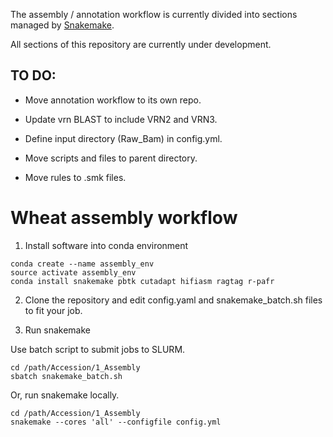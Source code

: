 The assembly / annotation workflow is currently divided into sections managed by [Snakemake](https://snakemake.readthedocs.io/en/stable/).

All sections of this repository are currently under development.

## TO DO:

- Move annotation workflow to its own repo.

- Update vrn BLAST to include VRN2 and VRN3.

- Define input directory (Raw_Bam) in config.yml.

- Move scripts and files to parent directory.

- Move rules to .smk files.



# Wheat assembly workflow

1. Install software into conda environment

```
conda create --name assembly_env
source activate assembly_env
conda install snakemake pbtk cutadapt hifiasm ragtag r-pafr
```

2. Clone the repository and edit config.yaml and snakemake_batch.sh files to fit your job.

3. Run snakemake

Use batch script to submit jobs to SLURM.

```
cd /path/Accession/1_Assembly
sbatch snakemake_batch.sh
```

Or, run snakemake locally.

```
cd /path/Accession/1_Assembly
snakemake --cores 'all' --configfile config.yml
```


